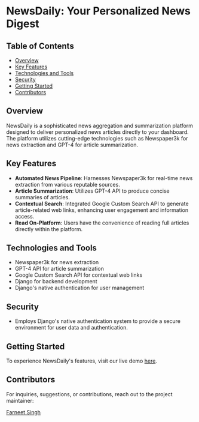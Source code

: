 # NewsDaily: Your Personalized News Digest

## Table of Contents
- [Overview](#overview)
- [Key Features](#key-features)
- [Technologies and Tools](#technologies-and-tools)
- [Security](#security)
- [Getting Started](#getting-started)
- [Contributors](#contributors)

## Overview
NewsDaily is a sophisticated news aggregation and summarization platform designed to deliver personalized news articles directly to your dashboard. The platform utilizes cutting-edge technologies such as Newspaper3k for news extraction and GPT-4 for article summarization.

## Key Features
- **Automated News Pipeline**: Harnesses Newspaper3k for real-time news extraction from various reputable sources.
- **Article Summarization**: Utilizes GPT-4 API to produce concise summaries of articles.
- **Contextual Search**: Integrated Google Custom Search API to generate article-related web links, enhancing user engagement and information access.
- **Read On-Platform**: Users have the convenience of reading full articles directly within the platform.

## Technologies and Tools
- Newspaper3k for news extraction
- GPT-4 API for article summarization
- Google Custom Search API for contextual web links
- Django for backend development
- Django's native authentication for user management

## Security
- Employs Django's native authentication system to provide a secure environment for user data and authentication.

## Getting Started
To experience NewsDaily's features, visit our live demo [here](https://news-daily-app-farneet.vercel.app/).

## Contributors
For inquiries, suggestions, or contributions, reach out to the project maintainer:

[Farneet Singh](mailto:farneetsingh_co21a3_72@dtu.ac.in)


